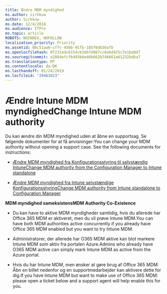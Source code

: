 ```yaml
---
title: Ændre MDM myndighed
ms.author: sirkkuw
author: Sirkkuw
ms.date: 12/4/2018
ms.audience: ITPro
ms.topic: article
ROBOTS: NOINDEX, NOFOLLOW
localization_priority: Priority
ms.assetid: 08c51aa6-cffc-456b-91fb-185f0d636afb
ms.openlocfilehash: 0f231edc6154cb3d6fd987cc6ebd425c7e1ba0d7
ms.sourcegitcommit: e2864efcfb493b6e46b662b746661a61232bdba7
ms.translationtype: MT
ms.contentlocale: da-DK
ms.lasthandoff: 01/24/2019
ms.locfileid: "29463823"
---
```

# <a name="change-intune-mdm-authority"></a><span data-ttu-id="b7efe-102">Ændre Intune MDM myndighed</span><span class="sxs-lookup"><span data-stu-id="b7efe-102">Change Intune MDM authority</span></span>

<span data-ttu-id="b7efe-p101">Du kan ændre din MDM myndighed uden at åbne en supportsag. Se følgende dokumenter for at få anvisninger:</span><span class="sxs-lookup"><span data-stu-id="b7efe-p101">You can change your MDM authority without opening a support case. See the following documents for instructions:</span></span>
  
- [<span data-ttu-id="b7efe-105">Ændre MDM myndighed fra Konfigurationsstyring til selvstændig Intune</span><span class="sxs-lookup"><span data-stu-id="b7efe-105">Change MDM authority from the Configuration Manager to Intune standalone</span></span>](https://docs.microsoft.com/sccm/mdm/deploy-use/migrate-change-mdm-authority)
    
- [<span data-ttu-id="b7efe-106">Ændre MDM myndighed fra Intune selvstændige Konfigurationsstyring</span><span class="sxs-lookup"><span data-stu-id="b7efe-106">Change MDM authority from Intune standalone to Configuration Manager</span></span>](https://docs.microsoft.com/sccm/mdm/deploy-use/change-mdm-authority)
    
 <span data-ttu-id="b7efe-107">**MDM myndighed sameksistens**</span><span class="sxs-lookup"><span data-stu-id="b7efe-107">**MDM Authority Co-Existence**</span></span>
  
- <span data-ttu-id="b7efe-108">Du kan have to aktive MDM myndigheder samtidig, hvis du allerede har Office 365 MDM er aktiveret, men du vil prøve Intune MDM.</span><span class="sxs-lookup"><span data-stu-id="b7efe-108">You can have both MDM authorities active concurrently if you already have Office 365 MDM enabled but you want to try Intune MDM.</span></span>
    
- <span data-ttu-id="b7efe-109">Administratorer, der allerede har O365 MDM aktive kan blot markere Intune MDM som aktiv fra portalen Azure.</span><span class="sxs-lookup"><span data-stu-id="b7efe-109">Admins who already have O365 MDM active can simply mark Intune MDM as active from the Azure portal.</span></span>
    
- <span data-ttu-id="b7efe-110">Hvis du har Intune MDM, men ønsker at gøre brug af Office 365 MDM: Åbn en billet nedenfor og en supportmedarbejder kan aktivere dette for dig.</span><span class="sxs-lookup"><span data-stu-id="b7efe-110">If you have Intune MDM but want to make use of Office 365 MDM: please open a ticket below and a support agent will help enable this for you.</span></span>
    

